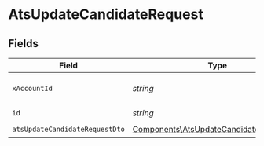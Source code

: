 # AtsUpdateCandidateRequest


## Fields

| Field                                                                                              | Type                                                                                               | Required                                                                                           | Description                                                                                        |
| -------------------------------------------------------------------------------------------------- | -------------------------------------------------------------------------------------------------- | -------------------------------------------------------------------------------------------------- | -------------------------------------------------------------------------------------------------- |
| `xAccountId`                                                                                       | *string*                                                                                           | :heavy_check_mark:                                                                                 | The account identifier                                                                             |
| `id`                                                                                               | *string*                                                                                           | :heavy_check_mark:                                                                                 | N/A                                                                                                |
| `atsUpdateCandidateRequestDto`                                                                     | [Components\AtsUpdateCandidateRequestDto](../../Models/Components/AtsUpdateCandidateRequestDto.md) | :heavy_check_mark:                                                                                 | N/A                                                                                                |
